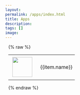 ```yaml
---
layout: 
permalink: /apps/index.html
title: Apps
description:
tags: []
image:
---
```

<style>
.about-apps {
	padding-left: 10px;
}
.about-apps > p {
	margin-bottom: 5px;
}
.app {
}
.app img {
	display: inline;
	width: 64px;
	height: 64px;
	margin: 5px 10px 5px 5px;
	vertical-align: middle;
}
.app .name {
	font-size: 1rem;
	overflow: hidden;
}
</style>

<section class="about-apps" ng-app="installApp" ng-controller="AppsCtrl">
{% raw %}
<!--
<div class="member" ng-repeat="member in members">
<a href="{{member.fbUrl}}">
<img src="{{member.photo}}">
<div class="name">{{member.name}}</div>
</a>
</div>
-->
<table>
<tr class="app" ng-repeat="item in apps" ng-click="installApp(item)">
	<td><img src="{{item.icon}}"></td>
	<td class="name">{{item.name}}</td>
</tr>
</table>
{% endraw %}
</section>
<script src="//ajax.googleapis.com/ajax/libs/angularjs/1.2.12/angular.min.js"></script>
<script>
var BASE_URL = 'https://marketplace.firefox.com/api/v1/apps/app/';
var app = angular.module('installApp', []);
app.controller('AppsCtrl', function($scope, $http, slugs) {
	$http.defaults.useXDomain = true;
	var apps = [];
	slugs.forEach(function(slug) {
		var url = BASE_URL + slug + '/';
		$http.get(url).success(function(obj) {
			var app = {};
			app.name = obj.name['en-US'];
			app.slug = obj.slug;
			app.manifest = obj.manifest_url;
			app.icon = obj.icons['64'];
			apps.push(app);
		})
	});
	$scope.apps = apps;
	$scope.installApp = function(item) {
		console.log(item.slug);
		if (navigator.mozApps) {
			var req = navigator.mozApps.installPackage(item.manifest);
			req.onsuccess = function() {
		        alert(this.result.origin);
    		};
      		req.onerror = function() {
        		alert(this.error.name);
      		};
		}
	};
});
app.value('slugs', ['cameran', 'line', 'rakutengateway', 'flappy-birds']);
</script>
